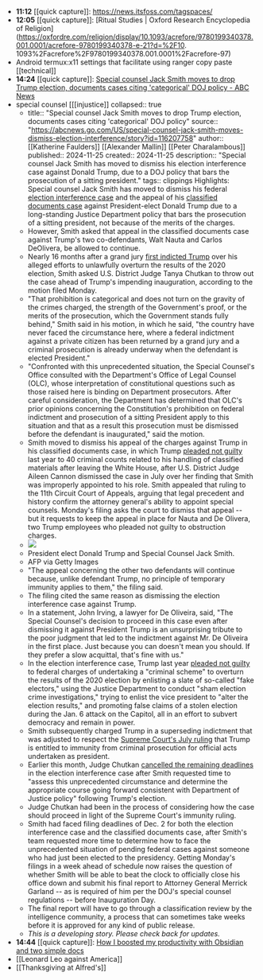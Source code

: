 - **11:12** [[quick capture]]:  https://news.itsfoss.com/tagspaces/
- **12:05** [[quick capture]]:  [Ritual Studies | Oxford Research       Encyclopedia of Religion](https://oxfordre.com/religion/display/10.1093/acrefore/9780199340378.001.0001/acrefore-9780199340378-e-21?d=%2F10.    1093%2Facrefore%2F9780199340378.001.0001%2Facrefore-97)
- Android termux:x11 settings that facilitate using ranger copy paste [[technical]]
- **14:24** [[quick capture]]:  [Special counsel Jack Smith moves to drop Trump election, documents cases citing 'categorical' DOJ policy - ABC News](https://abcnews.go.com/US/special-counsel-jack-smith-moves-dismiss-election-interference/story?id=116207758)
- ​special counsel [[[injustice]]
  collapsed:: true
	- title:: "Special counsel Jack Smith moves to drop Trump election, documents cases citing 'categorical' DOJ policy"
	  source:: "https://abcnews.go.com/US/special-counsel-jack-smith-moves-dismiss-election-interference/story?id=116207758"
	  author:: [[Katherine Faulders]] [[Alexander Mallin]] [[Peter Charalambous]]
	  published:: 2024-11-25
	  created:: 2024-11-25
	  description:: "Special counsel Jack Smith has moved to dismiss his election interference case against Donald Trump, due to a DOJ policy that bars the prosecution of a sitting president."
	  tags:: clippings
	  Highlights:
	  Special counsel Jack Smith has moved to dismiss his federal [election interference case](https://abcnews.go.com/US/timeline-special-counsels-probe-trumps-efforts-overturn-2020/story?id=101537003) and the appeal of his [classified documents case](https://abcnews.go.com/US/timeline-special-counsels-investigation-trumps-handling-classified-documents/story?id=101768329) against President-elect Donald Trump due to a long-standing Justice Department policy that bars the prosecution of a sitting president, not because of the merits of the charges.
	- However, Smith asked that appeal in the classified documents case against Trump's two co-defendants, Walt Nauta and Carlos DeOlivera, be allowed to continue.
	- Nearly 16 months after a grand jury [first indicted Trump](https://abcnews.go.com/US/trump-indicted-charges-related-efforts-overturn-2020-election/story?id=101612810) over his alleged efforts to unlawfully overturn the results of the 2020 election, Smith asked U.S. District Judge Tanya Chutkan to throw out the case ahead of Trump's impending inauguration, according to the motion filed Monday.
	- "That prohibition is categorical and does not turn on the gravity of the crimes charged, the strength of the Government's proof, or the merits of the prosecution, which the Government stands fully behind," Smith said in his motion, in which he said, "the country have never faced the circumstance here, where a federal indictment against a private citizen has been returned by a grand jury and a criminal prosecution is already underway when the defendant is elected President."
	- "Confronted with this unprecedented situation, the Special Counsel's Office consulted with the Department's Office of Legal Counsel (OLC), whose interpretation of constitutional questions such as those raised here is binding on Department prosecutors. After careful consideration, the Department has determined that OLC's prior opinions concerning the Constitution's prohibition on federal indictment and prosecution of a sitting President apply to this situation and that as a result this prosecution must be dismissed before the defendant is inaugurated," said the motion.
	- Smith moved to dismiss his appeal of the charges against Trump in his classified documents case, in which Trump [pleaded not guilty](https://abcnews.go.com/Politics/live-updates/trump-indictment-miami-court/?id=100010068) last year to 40 criminal counts related to his handling of classified materials after leaving the White House, after U.S. District Judge Aileen Cannon dismissed the case in July over her finding that Smith was improperly appointed to his role. Smith appealed that ruling to the 11th Circuit Court of Appeals, arguing that legal precedent and history confirm the attorney general's ability to appoint special counsels.
	  Monday's filing asks the court to dismiss that appeal -- but it requests to keep the appeal in place for Nauta and De Olivera, two Trump employees who pleaded not guilty to obstruction charges.
	- ![](https://i.abcnewsfe.com/a/c911e74f-3bc3-4981-ac00-a1cb3a215890/trump-smith-gty-gmh-241125_1732556797148_hpMain.jpg)
	- President elect Donald Trump and Special Counsel Jack Smith.
	- AFP via Getty Images
	- "The appeal concerning the other two defendants will continue because, unlike defendant Trump, no principle of temporary immunity applies to them," the filing said.
	- The filing cited the same reason as dismissing the election interference case against Trump.
	- In a statement, John Irving, a lawyer for De Oliveira, said, "The Special Counsel's decision to proceed in this case even after dismissing it against President Trump is an unsurprising tribute to the poor judgment that led to the indictment against Mr. De Oliveira in the first place. Just because you can doesn't mean you should. If they prefer a slow acquittal, that's fine with us."
	- In the election interference case, Trump last year [pleaded not guilty](https://abcnews.go.com/US/live-updates/trump-2020-election-indictment-charges/?id=101943446) to federal charges of undertaking a "criminal scheme" to overturn the results of the 2020 election by enlisting a slate of so-called "fake electors," using the Justice Department to conduct "sham election crime investigations," trying to enlist the vice president to "alter the election results," and promoting false claims of a stolen election during the Jan. 6 attack on the Capitol, all in an effort to subvert democracy and remain in power.
	- Smith subsequently charged Trump in a superseding indictment that was adjusted to respect the [Supreme Court's July ruling](https://abcnews.go.com/US/bombshell-special-counsel-filing-includes-new-allegations-trumps/story?id=114409494) that Trump is entitled to immunity from criminal prosecution for official acts undertaken as president.
	- Earlier this month, Judge Chutkan [cancelled the remaining deadlines](https://abcnews.go.com/US/special-counsel-asks-judge-pause-upcoming-deadlines-trumps/story?id=115647751) in the election interference case after Smith requested time to "assess this unprecedented circumstance and determine the appropriate course going forward consistent with Department of Justice policy" following Trump's election.
	- Judge Chutkan had been in the process of considering how the case should proceed in light of the Supreme Court's immunity ruling.
	- Smith had faced filing deadlines of Dec. 2 for both the election interference case and the classified documents case, after Smith's team requested more time to determine how to face the unprecedented situation of pending federal cases against someone who had just been elected to the presidency.
	  Getting Monday's filings in a week ahead of schedule now raises the question of whether Smith will be able to beat the clock to officially close his office down and submit his final report to Attorney General Merrick Garland -- as is required of him per the DOJ's special counsel regulations -- before Inauguration Day.
	- The final report will have to go through a classification review by the intelligence community, a process that can sometimes take weeks before it is approved for any kind of public release.
	- *This is a developing story. Please check back for updates.*
- **14:44** [[quick capture]]:  [How I boosted my productivity with Obsidian and two simple docs](https://www.androidauthority.com/how-i-use-obsidian-3499300/)
- [[Leonard Leo against America]]
- [[Thanksgiving at Alfred's]]